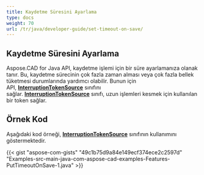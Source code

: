 ```yaml
---
title: Kaydetme Süresini Ayarlama
type: docs
weight: 70
url: /tr/java/developer-guide/set-timeout-on-save/
---
```


## **Kaydetme Süresini Ayarlama**

Aspose.CAD for Java API, kaydetme işlemi için bir süre ayarlamanıza olanak tanır. Bu, kaydetme sürecinin çok fazla zaman alması veya çok fazla bellek tüketmesi durumlarında yardımcı olabilir. Bunun için API, [**InterruptionTokenSource**](https://reference.aspose.com/cad/java/com.aspose.cad/InterruptionTokenSource) sınıfını sağlar. [**InterruptionTokenSource**](https://reference.aspose.com/cad/java/com.aspose.cad/InterruptionTokenSource) sınıfı, uzun işlemleri kesmek için kullanılan bir token sağlar.

## Örnek Kod

Aşağıdaki kod örneği, [**InterruptionTokenSource**](https://reference.aspose.com/cad/java/com.aspose.cad/InterruptionTokenSource) sınıfının kullanımını göstermektedir.

{{< gist "aspose-com-gists" "49c1b75d9a84e149ecf374ece2c2597d" "Examples-src-main-java-com-aspose-cad-examples-Features-PutTimeoutOnSave-1.java" >}}
